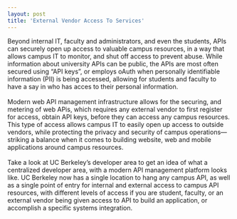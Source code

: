 ```yaml
---
layout: post
title: 'External Vendor Access To Services'
---
```

<p><span>Beyond internal IT, faculty and administrators, and even the students, APIs can securely open up access to valuable campus resources, in a way that allows campus IT to monitor, and shut off access to prevent abuse. While information about university APIs can be public, the APIs are most often secured using &ldquo;API keys&rdquo;, or employs oAuth when personally identifiable information (PII) is being accessed, allowing for students and faculty to have a say in who has acces to their personal information.&nbsp;</span><br /> <br /> <span>Modern web API management infrastructure allows for the securing, and metering of web APis, which requires any external vendor to first register for access, obtain API keys, before they can access any campus resources. This type of access allows campus IT to easily open up access to outside vendors, while protecting the privacy and security of campus operations&mdash;striking a balance when it comes to building website, web and mobile applications around campus resources.</span><br /> <br /> <span>Take a look at UC Berkeley&rsquo;s developer area to get an idea of what a centralized developer area, with a modern API management platform looks like. UC Berkeley now has a single location to hang any campus API, as well as a single point of entry for internal and external access to campus API resources, with different levels of access if you are student, faculty, or an external vendor being given access to API to build an application, or accomplish a specific systems integration.</span></p>